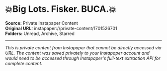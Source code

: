 # 💥Big Lots. Fisker. BUCA.💥

**Source:** Private Instapaper Content  
**Original URL:** instapaper://private-content/1701526701  
**Folders:** Unread, Archive, Starred  

---

*This is private content from Instapaper that cannot be directly accessed via URL. The content was saved privately to your Instapaper account and would need to be accessed through Instapaper's full-text extraction API for complete content.*